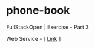 # phone-book
FullStackOpen | Exercise - Part 3

Web Service - [ [Link](https://phone-book-qcgf.onrender.com/) ]